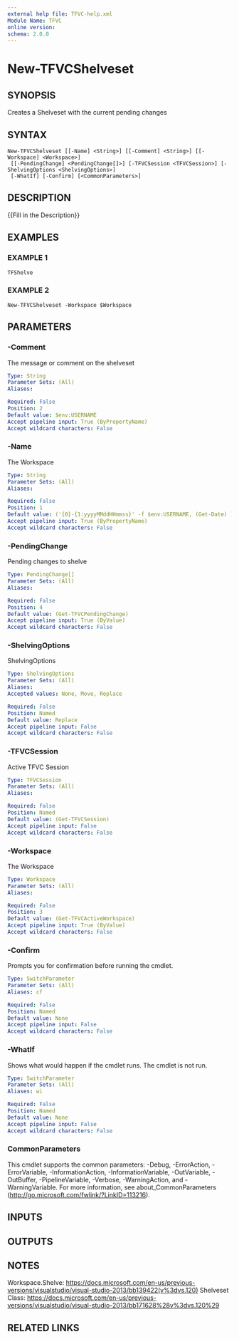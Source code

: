 ```yaml
---
external help file: TFVC-help.xml
Module Name: TFVC
online version:
schema: 2.0.0
---
```


# New-TFVCShelveset

## SYNOPSIS
Creates a Shelveset with the current pending changes

## SYNTAX

```
New-TFVCShelveset [[-Name] <String>] [[-Comment] <String>] [[-Workspace] <Workspace>]
 [[-PendingChange] <PendingChange[]>] [-TFVCSession <TFVCSession>] [-ShelvingOptions <ShelvingOptions>]
 [-WhatIf] [-Confirm] [<CommonParameters>]
```

## DESCRIPTION
{{Fill in the Description}}

## EXAMPLES

### EXAMPLE 1
```
TFShelve
```

### EXAMPLE 2
```
New-TFVCShelveset -Workspace $Workspace
```

## PARAMETERS

### -Comment
The message or comment on the shelveset

```yaml
Type: String
Parameter Sets: (All)
Aliases:

Required: False
Position: 2
Default value: $env:USERNAME
Accept pipeline input: True (ByPropertyName)
Accept wildcard characters: False
```

### -Name
The Workspace

```yaml
Type: String
Parameter Sets: (All)
Aliases:

Required: False
Position: 1
Default value: ('{0}-{1:yyyyMMddHHmmss}' -f $env:USERNAME, (Get-Date) )
Accept pipeline input: True (ByPropertyName)
Accept wildcard characters: False
```

### -PendingChange
Pending changes to shelve

```yaml
Type: PendingChange[]
Parameter Sets: (All)
Aliases:

Required: False
Position: 4
Default value: (Get-TFVCPendingChange)
Accept pipeline input: True (ByValue)
Accept wildcard characters: False
```

### -ShelvingOptions
ShelvingOptions

```yaml
Type: ShelvingOptions
Parameter Sets: (All)
Aliases:
Accepted values: None, Move, Replace

Required: False
Position: Named
Default value: Replace
Accept pipeline input: False
Accept wildcard characters: False
```

### -TFVCSession
Active TFVC Session

```yaml
Type: TFVCSession
Parameter Sets: (All)
Aliases:

Required: False
Position: Named
Default value: (Get-TFVCSession)
Accept pipeline input: False
Accept wildcard characters: False
```

### -Workspace
The Workspace

```yaml
Type: Workspace
Parameter Sets: (All)
Aliases:

Required: False
Position: 3
Default value: (Get-TFVCActiveWorkspace)
Accept pipeline input: True (ByValue)
Accept wildcard characters: False
```

### -Confirm
Prompts you for confirmation before running the cmdlet.

```yaml
Type: SwitchParameter
Parameter Sets: (All)
Aliases: cf

Required: False
Position: Named
Default value: None
Accept pipeline input: False
Accept wildcard characters: False
```

### -WhatIf
Shows what would happen if the cmdlet runs.
The cmdlet is not run.

```yaml
Type: SwitchParameter
Parameter Sets: (All)
Aliases: wi

Required: False
Position: Named
Default value: None
Accept pipeline input: False
Accept wildcard characters: False
```

### CommonParameters
This cmdlet supports the common parameters: -Debug, -ErrorAction, -ErrorVariable, -InformationAction, -InformationVariable, -OutVariable, -OutBuffer, -PipelineVariable, -Verbose, -WarningAction, and -WarningVariable. For more information, see about_CommonParameters (http://go.microsoft.com/fwlink/?LinkID=113216).

## INPUTS

## OUTPUTS

## NOTES
Workspace.Shelve: https://docs.microsoft.com/en-us/previous-versions/visualstudio/visual-studio-2013/bb139422(v%3dvs.120)
Shelveset Class: https://docs.microsoft.com/en-us/previous-versions/visualstudio/visual-studio-2013/bb171628%28v%3dvs.120%29

## RELATED LINKS
